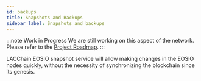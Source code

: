 ```yaml
---
id: backups
title: Snapshots and Backups
sidebar_label: Snapshots and backups
---
```


:::note Work in Progress
We are still working on this aspect of the network. Please refer to the [Project Roadmap](../testnet/roadmap).
:::

LACChain EOSIO snapshot service will allow making changes in the EOSIO nodes quickly, without the necessity of synchronizing the blockchain since its genesis.
